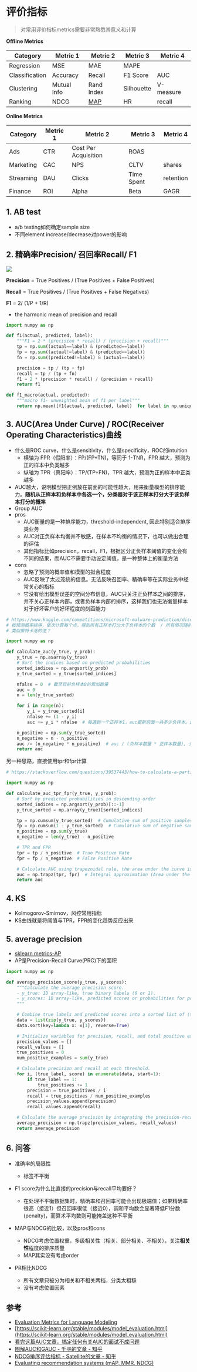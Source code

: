 # 评价指标

> 对常用评价指标metrics需要非常熟悉其意义和计算

**Offline Metrics**

| Category       | Metric 1    | Metric 2                                                                               | Metric 3   | Metric 4  |
| -------------- | ----------- | -------------------------------------------------------------------------------------- | ---------- | --------- |
| Regression     | MSE         | MAE                                                                                    | MAPE       |           |
| Classification | Accuracy    | Recall                                                                                 | F1 Score   | AUC       |
| Clustering     | Mutual Info | Rand Index                                                                             | Silhouette | V-measure |
| Ranking        | NDCG        | [MAP](https://www.kaggle.com/code/debarshichanda/understanding-mean-average-precision) | HR         | recall    |

**Online Metrics**

| Category  | Metric 1 | Metric 2             | Metric 3   | Metric 4  |
| --------- | -------- | -------------------- | ---------- | --------- |
| Ads       | CTR      | Cost Per Acquisition | ROAS       |           |
| Marketing | CAC      | NPS                  | CLTV       | shares    |
| Streaming | DAU      | Clicks               | Time Spent | retention |
| Finance   | ROI      | Alpha                | Beta       | GAGR      |

## 1. AB test

- a/b testing如何确定sample size
- 不同element increase/decrease对power的影响

## 2. 精确率Precision/ 召回率Recall/ F1

![](../.github/assets/02ml-confusion.png)

**Precision** = True Positives / (True Positives + False Positives)

**Recall** = True Positives / (True Positives + False Negatives)

**F1** = 2/ (1/P + 1/R)

- the harmonic mean of precision and recall

```python
import numpy as np

def f1(actual, predicted, label):
    """F1 = 2 * (precision * recall) / (precision + recall)"""
    tp = np.sum((actual==label) & (predicted==label))
    fp = np.sum((actual!=label) & (predicted==label))
    fn = np.sum((predicted!=label) & (actual==label))

    precision = tp / (tp + fp)
    recall = tp / (tp + fn)
    f1 = 2 * (precision * recall) / (precision + recall)
    return f1

def f1_macro(actual, predicted):
    """macro f1- unweighted mean of f1 per label"""
    return np.mean([f1(actual, predicted, label)  for label in np.unique(actual)])
```

## 3. AUC(Area Under Curve) / ROC(Receiver Operating Characteristics)曲线

- 什么是ROC curve，什么是sensitivity，什么是specificity，ROC的intuition
  - 横轴为 FPR（假阳率）：FP/(FP+TN)，等同于 1-TNR，FPR 越大，预测为正的样本中负类越多
  - 纵轴为 TPR（真阳率）：TP/(TP+FN)，TPR 越大，预测为正的样本中正类越多
- AUC越大，说明模型把正例放在前面的可能性越大，用来衡量模型的排序能力。**随机从正样本和负样本中各选一个，分类器对于该正样本打分大于该负样本打分的概率**
- Group AUC
- pros
  - AUC衡量的是一种排序能力，threshold-independent, 因此特别适合排序类业务
  - AUC对正负样本均衡并不敏感，在样本不均衡的情况下，也可以做出合理的评估
  - 其他指标比如precision，recall，F1，根据区分正负样本阈值的变化会有不同的结果，而AUC不需要手动设定阈值，是一种整体上的衡量方法
- cons
  - 忽略了预测的概率值和模型的拟合程度
  - AUC反映了太过笼统的信息。无法反映召回率、精确率等在实际业务中经常关心的指标
  - 它没有给出模型误差的空间分布信息，AUC只关注正负样本之间的排序，并不关心正样本内部，或者负样本内部的排序，这样我们也无法衡量样本对于好坏客户的好坏程度的刻画能力

```python
# https://www.kaggle.com/competitions/microsoft-malware-prediction/discussion/76013
# 按预测概率排序，依次计算每个点，得到所有正样本打分大于负样本的个数  / 所有情况随机取一正一负总数m*n
# 类似蒙特卡洛的逆？

import numpy as np

def calculate_auc(y_true, y_prob):
    y_true = np.asarray(y_true)
    # Sort the indices based on predicted probabilities
    sorted_indices = np.argsort(y_prob)
    y_true_sorted = y_true[sorted_indices]

    nfalse = 0  # 截至目前负样本0的累加数量
    auc = 0
    n = len(y_true_sorted)

    for i in range(n):
        y_i = y_true_sorted[i]
        nfalse += (1 - y_i)
        auc += y_i * nfalse  # 每遇到一个正样本1，auc更新前面一共多少负样本。此时的数量就是每个正样本，其概率>负样本的概率的和

    n_positive = np.sum(y_true_sorted)
    n_negative = n - n_positive
    auc /= (n_negative * n_positive)  # auc / (负样本数量 * 正样本数量), 分子是每一个正样本概率大于负样本的总和
    return auc
```

另一种思路，直接使用tpr和fpr计算

```python
# https://stackoverflow.com/questions/39537443/how-to-calculate-a-partial-area-under-the-curve-auc

import numpy as np

def calculate_auc_tpr_fpr(y_true, y_prob):
    # Sort by predicted probabilities in descending order
    sorted_indices = np.argsort(y_prob)[::-1]
    y_true_sorted = np.array(y_true)[sorted_indices]

    tp = np.cumsum(y_true_sorted)  # Cumulative sum of positive samples (True Positives)
    fp = np.cumsum(1 - y_true_sorted)  # Cumulative sum of negative samples (False Positives)
    n_positive = np.sum(y_true)
    n_negative = len(y_true) - n_positive

    # TPR and FPR
    tpr = tp / n_positive  # True Positive Rate
    fpr = fp / n_negative  # False Positive Rate

    # Calculate AUC using trapezoidal rule, the area under the curve is sum of trapezoids between consecutive points
    auc = np.trapz(tpr, fpr)  # Integral approximation (Area under the ROC curve)
    return auc
```

## 4. KS

- Kolmogorov-Smirnov，风控常用指标
- KS曲线就是将阈值与TPR，FPR的变化趋势反应出来

## 5. average precision

- [sklearn metrics-AP](https://scikit-learn.org/stable/modules/generated/sklearn.metrics.average_precision_score.html)
- AP是Precision-Recall Curve(PRC)下的面积

```python
import numpy as np

def average_precision_score(y_true, y_scores):
    """Calculate the average precision score.
    - y_true: 1D array-like, true binary labels (0 or 1).
    - y_scores: 1D array-like, predicted scores or probabilities for positive class.
    """

    # Combine true labels and predicted scores into a sorted list of (true label, score) pairs.
    data = list(zip(y_true, y_scores))
    data.sort(key=lambda x: x[1], reverse=True)

    # Initialize variables for precision, recall, and total positive examples.
    precision_values = []
    recall_values = []
    true_positives = 0
    num_positive_examples = sum(y_true)

    # Calculate precision and recall at each threshold.
    for i, (true_label, score) in enumerate(data, start=1):
        if true_label == 1:
            true_positives += 1
        precision = true_positives / i
        recall = true_positives / num_positive_examples
        precision_values.append(precision)
        recall_values.append(recall)

    # Calculate the average precision by integrating the precision-recall curve.
    average_precision = np.trapz(precision_values, recall_values)
    return average_precision
```

## 6. 问答

- 准确率的局限性

  - 标签不平衡

- F1 score为什么比直接的precision与recall平均要好？

  - 在处理不平衡数据集时，精确率和召回率可能会出现极端值；如果精确率很高（接近1）但召回率很低（接近0），调和平均数会显著降低F1分数(penalty)，而算术平均数则可能掩盖这种不平衡

- MAP与NDCG的比较，以及pros和cons

  - NDCG考虑位置权重，多级相关性（相关、部分相关、不相关），关注**相关性**程度的排序质量
  - MAP其实没有考虑order

- PR相比NDCG
  - 所有文章只被分为相关和不相关两档，分类太粗糙
  - 没有考虑位置因素

## 参考

- [Evaluation Metrics for Language Modeling](https://thegradient.pub/understanding-evaluation-metrics-for-language-models/)
- [https://scikit-learn.org/stable/modules/model_evaluation.html](https://scikit-learn.org/stable/modules/model_evaluation.html)
- [看完这篇AUC文章，搞定任何有关AUC的面试不成问题](https://zhuanlan.zhihu.com/p/360765777)
- [图解AUC和GAUC - 千寻的文章 - 知乎](https://zhuanlan.zhihu.com/p/84350940)
- [NDCG排序评估指标 - Satellite的文章 - 知乎](https://zhuanlan.zhihu.com/p/448686098)
- [Evaluating recommendation systems (mAP, MMR, NDCG)](https://www.shaped.ai/blog/evaluating-recommendation-systems-map-mmr-ndcg)
